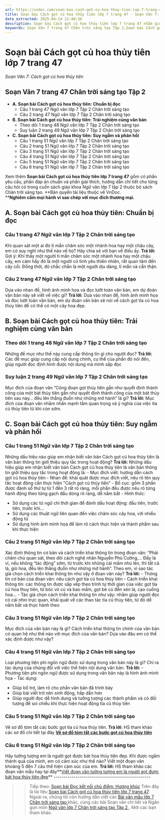 ```yaml
---
url: https://vndoc.com/soan-bai-cach-got-cu-hoa-thuy-tien-lop-7-trang-47-287275
title: Soạn bài Cách gọt củ hoa thủy tiên lớp 7 trang 47 - Soạn Văn 7: Cách gọt củ hoa thủy tiên - VnDoc.com
date_extracted: 2025-04-14 12:40:36
description: Soạn bài Cách gọt củ hoa thủy tiên lớp 7 trang 47 nhằm giúp các em HS đạt kết quả tốt trong quá trình làm bài tập và học tập môn Ngữ văn lớp 7 sách Chân trời sáng tạo.
keywords: Soạn Văn 7 trang 47 Chân trời sáng tạo Tập 2,Soạn bài Cách gọt củ hoa thủy tiên lớp 7 trang 47,soạn bài Cách gọt củ hoa thủy tiên,soạn Cách gọt củ hoa thủy tiên,soạn văn 7 Cách gọt củ hoa thủy tiên,soạn ngữ văn 7 Cách gọt củ hoa thủy tiên,soạn bài Cách gọt củ hoa thủy tiên lớp 7,soạn bài Cách gọt củ hoa thủy tiên trang 47,soạn Cách gọt củ hoa thủy tiên lớp 7,soạn bài Cách gọt củ hoa thủy tiên lớp 7 chân trời sáng tạo
---
```


# Soạn bài Cách gọt củ hoa thủy tiên lớp 7 trang 47
 _Soạn Văn 7: Cách gọt củ hoa thủy tiên_
## **Soạn Văn 7 trang 47 Chân trời sáng tạo Tập 2**
  * **A. Soạn bài Cách gọt củ hoa thủy tiên: Chuẩn bị đọc**
    * Câu 1 trang 47 Ngữ văn lớp 7 Tập 2 Chân trời sáng tạo
    * Câu 2 trang 47 Ngữ văn lớp 7 Tập 2 Chân trời sáng tạo
  * **B. Soạn bài Cách gọt củ hoa thủy tiên: Trải nghiệm cùng văn bản**
    * Theo dõi 1 trang 48 Ngữ văn lớp 7 Tập 2 Chân trời sáng tạo
    * Suy luận 2 trang 49 Ngữ văn lớp 7 Tập 2 Chân trời sáng tạo
  * **C. Soạn bài Cách gọt củ hoa thủy tiên: Suy ngẫm và phản hồi**
    * Câu 1 trang 51 Ngữ văn lớp 7 Tập 2 Chân trời sáng tạo
    * Câu 2 trang 51 Ngữ văn lớp 7 Tập 2 Chân trời sáng tạo
    * Câu 3 trang 51 Ngữ văn lớp 7 Tập 2 Chân trời sáng tạo
    * Câu 4 trang 51 Ngữ văn lớp 7 Tập 2 Chân trời sáng tạo
    * Câu 5 trang 51 Ngữ văn lớp 7 Tập 2 Chân trời sáng tạo
    * Câu 6 trang 51 Ngữ văn lớp 7 Tập 2 Chân trời sáng tạo

Xem thêm
**Soạn bài Cách gọt củ hoa thủy tiên lớp 7 trang 47** gồm có phần yêu cầu, phần đáp án chuẩn và phần giải thích, hướng dẫn chi tiết cho từng câu hỏi có trong cuốn  sách giáo khoa Ngữ văn lớp 7 tập 2 thuộc bộ sách Chân trời sáng tạo.
**Bản quyền tài liệu thuộc về VnDoc.  
****Nghiêm cấm mọi hành vi sao chép với mục đích thương mại.**
## **A. Soạn bài Cách gọt củ hoa thủy tiên: Chuẩn bị đọc**
### Câu 1 trang 47 Ngữ văn lớp 7 Tập 2 Chân trời sáng tạo
Khi quan sát một ai đó tỉ mẩn chăm sóc một nhành hoa hay một chậu cây, em có suy nghĩ như thế nào về họ? Hãy chia sẻ với bạn về điều ấy.
**Trả lời:**
Gợi ý:
Khi thấy một người tỉ mẩn chăm sóc một nhành hoa hay một chậu cây, em cảm hấy đó là một người có tình yêu thiên nhiên, rất quan tâm đến cây cối. Đồng thời, đó chắc chẳn là một người dịu dàng, tỉ mẩn và cẩn thận.
### Câu 2 trang 47 Ngữ văn lớp 7 Tập 2 Chân trời sáng tạo
Dựa vào nhan đề, hình ảnh minh họa và đọc lướt toàn văn bản, em dự đoán văn bản này sẽ viết về việc gì?
**Trả lời:**
Dựa vào nhan đề, hình ảnh minh họa và đọc lướt toàn văn bản, em dự đoán văn bản sẽ nói về cách gọt tỉa củ hoa thủy tiên để có thể có một cây hoa đẹp.
## **B. Soạn bài Cách gọt củ hoa thủy tiên: Trải nghiệm cùng văn bản**
### Theo dõi 1 trang 48 Ngữ văn lớp 7 Tập 2 Chân trời sáng tạo
Những đề mục như thế này cung cấp thông tin gì cho người đọc?
**Trả lời:**
Các đề mục giúp cung cấp nội dung chính, cụ thể của phần đó nói đến, giúp người đọc định hình được nội dung mà mình sắp đọc
### Suy luận 2 trang 49 Ngữ văn lớp 7 Tập 2 Chân trời sáng tạo
Mục đích của đoạn văn “Công đoạn gọt thủy tiên gần như quyết định thành công của một bát thủy tiên gần như quyết định thành công của một bát thủy tiên sau này… đều lên thẳng đuỗn như những mớ hành” là gì?
**Trả lời:**
Mục đích của đoạn văn nhằm nhấn mạnh tầm quan trọng và ý nghĩa của việc tỉa củ thủy tiên từ khi còn sớm.
## **C. Soạn bài Cách gọt củ hoa thủy tiên: Suy ngẫm và phản hồi**
### Câu 1 trang 51 Ngữ văn lớp 7 Tập 2 Chân trời sáng tạo
Những dấu hiệu nào giúp em nhận biết văn bản Cách gọt củ hoa thủy tiên là văn bản thông tin giới thiệu quy tắc trong hoạt động?
**Trả lời:**
Những dấu hiệu giúp em nhận biết văn bản Cách gọt củ hoa thủy tiên là văn bản thông tin giới thiệu quy tắc trong hoạt động là:
\- Mục đích viết: hướng dẫn cách gọt củ hoa thủy tiên
\- Nhan đề: khái quát được mục đích viết, nêu rõ tên quy tắc hoạt động cần thực hiện "Cách gọt củ thủy tiên"
\- Bố cục: gồm 3 phần được đánh số thứ tự từ 1 đến 3 rất rõ ràng, mỗi phần đều được nêu rõ từng hành động theo từng gạch đầu dòng rõ ràng, dễ nắm bắt
\- Hình thức:
  * Sử dụng các từ ngữ chỉ thời gian để đánh dấu hoạt động: đầu tiên, trước tiên, trước khi...
  * Sử dụng các thuật ngữ liên quan đến việc chăm sóc cây hoa, với nhiều động từ
  * Sử dụng hình ảnh minh họa để làm rõ cách thực hiện và thành phẩm sau khi thực hiện

### Câu 2 trang 51 Ngữ văn lớp 7 Tập 2 Chân trời sáng tạo
Xác định thông tin cơ bản và cách triển khai thông tin trong đoạn văn: “Phải chăm chú quan sát, theo dõi cách nghệ nhân Nguyễn Phú Cường,… Đấy là vì, nếu không “tác động” sớm, từ trước khi những cái mầm nhú lên, thì tất cả lá, giò hoa, đều lên thẳng đuỗn như những mớ hành”. Theo em, vì sao tác giả chọn cách triển khai thông tin như vậy ở đoạn văn này?
**Trả lời:**
\- Thông tin cơ bản của đoạn văn: nêu cách gọt tỉa củ hoa thủy tiên
\- Cách triển khai thông tin: các thông tin được sắp xếp theo trình tự thời gian của việc gọt tỉa củ hoa thuy tiên, từ bóc vỏ củ và bao mầm, gọt bẻ củ đến xén lá, cạo cuống hoa...
\- Tác giả chọn cách triển khai thông tin như vậy: nhằm giúp người đọc có cái nhìn trực quan, khái quát về các thao tác tỉa củ thủy tiên, từ đó dễ nắm bắt và thực hành theo
### Câu 3 trang 51 Ngữ văn lớp 7 Tập 2 Chân trời sáng tạo
Mục đích của văn bản này là gì? Cách triển khai thông tin chính của văn bản có quan hệ như thế nào với mục đích của văn bản? Dựa vào đâu em có thể xác định được như vậy?
### Câu 4 trang 51 Ngữ văn lớp 7 Tập 2 Chân trời sáng tạo
Loại phương tiện phi ngôn ngữ được sử dụng trong văn bản này là gì? Chỉ ra tác dụng của chúng đối với việc thể hiện nội dung văn bản.
**Trả lời:**
\- Phương tiện phi ngôn ngữ được sử dụng trong văn bản này là hình ảnh minh họa
\- Tác dụng:
  * Giúp bổ trợ, làm rõ cho phần văn bản đã trình bày
  * Giúp bài viết trở nên sinh động, hấp dẫn hơn
  * Giúp người đọc dễ hình dung và tưởng tượng các thành phẩm và có đối tượng để soi chiếu khi thực hiện hoạt động tỉa củ thủy tiên

### Câu 5 trang 51 Ngữ văn lớp 7 Tập 2 Chân trời sáng tạo
Vẽ sơ đồ tóm tắt các bước gọt tỉa củ hoa thủy tiên.
**Trả lời:**
HS tham khảo các sơ đồ chi tiết tại đây **[Vẽ sơ đồ tóm tắt các bước gọt củ hoa thủy tiên](<https://vndoc.com/ve-so-do-tom-tat-cac-buoc-got-cu-hoa-thuy-tien-289883>)**
### Câu 6 trang 51 Ngữ văn lớp 7 Tập 2 Chân trời sáng tạo
Hãy tưởng tượng em là người gọt được bát hoa thủy tiên đẹp. Khi được ngắm thành quả của mình, em có cảm xúc như thế nào? Viết một đoạn văn khoảng 5 đến 7 câu thể hiện cảm xúc của em.
**Trả lời:**
HS tham khảo các đoạn văn mẫu hay tại đây**[Viết đoạn văn tưởng tượng em là người gọt được bát hoa thủy tiên đẹp](<https://vndoc.com/hay-tuong-tuong-em-la-nguoi-got-duoc-bat-hoa-thuy-tien-dep-289805>)**
\-------------------------------------------------
>> Tiếp theo: [Soạn bài Đọc kết nối chủ điểm: Hương khúc](<https://vndoc.com/soan-bai-huong-khuc-lop-7-trang-53-287280>)
Trên đây là tài liệu [Soạn bài Cách gọt củ hoa thủy tiên lớp 7 trang 47](<https://vndoc.com/soan-bai-cach-got-cu-hoa-thuy-tien-lop-7-trang-47-287275>). Ngoài ra, chúng tôi còn hướng dẫn viết các [ Bài văn mẫu lớp 7 Chân trời sáng tạo ](<https://vndoc.com/van-mau-lop-7ctst>) khác, cùng các bài Soạn văn chi tiết và Ngắn gọn môn [ Ngữ văn lớp 7 Chân trời sáng tạo Tập 2 ](<https://vndoc.com/ngu-van-7-ctst-tap2>) . Mời các bạn tham khảo.
